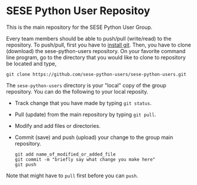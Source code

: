 # SESE Python User Repositoy
This is the main repository for the SESE Python User Group.

Every team members should be able to push/pull (write/read) to the repository. To push/pull, first you have to [install git](https://git-scm.com/book/en/v2/Getting-Started-Installing-Git). Then, you have to clone (download) the sese-python-users repository. On your favorite command line program, go to the directory that you would like to clone to repository be located and type,

```
git clone https://github.com/sese-python-users/sese-python-users.git
```

The `sese-python-users` directory is your "local" copy of the group repository. You can do the following to your local reposity.

* Track change that you have made by typing `git status`.
* Pull (update) from the main repository by typing `git pull`.
* Modify and add files or directories.
* Commit (save) and push (upload) your change to the group main repository.

    ````
    git add name_of_modified_or_added_file
    git commit -m "briefly say what change you make here"
    git push
    ````

Note that might have to `pull` first before you can `push`.
